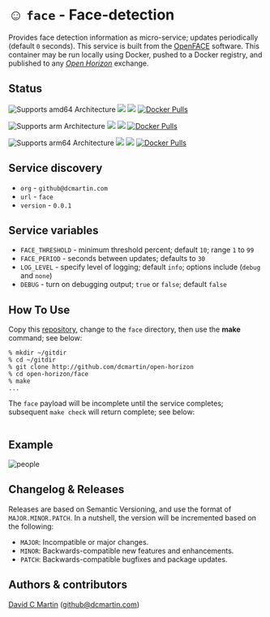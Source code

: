 # &#9786; `face` - Face-detection

Provides face detection information as micro-service; updates periodically (default `0` seconds).  This service is built from the [OpenFACE](http://github.com/dcmartin/openface) software.  This container may be run locally using Docker, pushed to a Docker registry, and published to any [_Open Horizon_][open-horizon] exchange.

## Status

![Supports amd64 Architecture][amd64-shield]
[![](https://images.microbadger.com/badges/image/dcmartin/amd64_face.svg)](https://microbadger.com/images/dcmartin/amd64_face "Get your own image badge on microbadger.com")
[![](https://images.microbadger.com/badges/version/dcmartin/amd64_face.svg)](https://microbadger.com/images/dcmartin/amd64_face "Get your own version badge on microbadger.com")
[![Docker Pulls][pulls-amd64]][docker-amd64]

[docker-amd64]: https://hub.docker.com/r/dcmartin/amd64_face
[pulls-amd64]: https://img.shields.io/docker/pulls/dcmartin/amd64_face.svg

![Supports arm Architecture][arm-shield]
[![](https://images.microbadger.com/badges/image/dcmartin/arm_face.svg)](https://microbadger.com/images/dcmartin/arm_face "Get your own image badge on microbadger.com")
[![](https://images.microbadger.com/badges/version/dcmartin/arm_face.svg)](https://microbadger.com/images/dcmartin/arm_face "Get your own version badge on microbadger.com")
[![Docker Pulls][pulls-arm]][docker-arm]

[docker-arm]: https://hub.docker.com/r/dcmartin/arm_face
[pulls-arm]: https://img.shields.io/docker/pulls/dcmartin/arm_face.svg

![Supports arm64 Architecture][arm64-shield]
[![](https://images.microbadger.com/badges/image/dcmartin/arm64_face.svg)](https://microbadger.com/images/dcmartin/arm64_face "Get your own image badge on microbadger.com")
[![](https://images.microbadger.com/badges/version/dcmartin/arm64_face.svg)](https://microbadger.com/images/dcmartin/arm64_face "Get your own version badge on microbadger.com")
[![Docker Pulls][pulls-arm64]][docker-arm64]

[docker-arm64]: https://hub.docker.com/r/dcmartin/arm64_face
[pulls-arm64]: https://img.shields.io/docker/pulls/dcmartin/arm64_face.svg

[arm64-shield]: https://img.shields.io/badge/arm64-yes-green.svg
[amd64-shield]: https://img.shields.io/badge/amd64-yes-green.svg
[arm-shield]: https://img.shields.io/badge/arm-yes-green.svg

## Service discovery
+ `org` - `github@dcmartin.com`
+ `url` - `face`
+ `version` - `0.0.1`

## Service variables
+ `FACE_THRESHOLD` - minimum threshold percent; default `10`; range `1` to `99`
+ `FACE_PERIOD` - seconds between updates; defaults to `30`
+ `LOG_LEVEL` - specify level of logging; default `info`; options include (`debug` and `none`)
+ `DEBUG` - turn on debugging output; `true` or `false`; default `false`

## How To Use

Copy this [repository][repository], change to the `face` directory, then use the **make** command; see below:

```
% mkdir ~/gitdir
% cd ~/gitdir
% git clone http://github.com/dcmartin/open-horizon
% cd open-horizon/face
% make
...

```

The `face` payload will be incomplete until the service completes; subsequent `make check` will return complete; see below:

```
```

## Example

![](samples/people-face.jpg?raw=true "people")

## Changelog & Releases

Releases are based on Semantic Versioning, and use the format
of ``MAJOR.MINOR.PATCH``. In a nutshell, the version will be incremented
based on the following:

- ``MAJOR``: Incompatible or major changes.
- ``MINOR``: Backwards-compatible new features and enhancements.
- ``PATCH``: Backwards-compatible bugfixes and package updates.

## Authors & contributors

[David C Martin][dcmartin] (github@dcmartin.com)

[userinput]: ../face/userinput.json
[service-json]: ../face/service.json
[build-json]: ../face/build.json
[dockerfile]: ../face/Dockerfile


[dcmartin]: https://github.com/dcmartin
[issue]: https://github.com/dcmartin/open-horizon/issues
[macos-install]: http://pkg.bluehorizon.network/macos
[open-horizon]: http://github.com/open-horizon/
[repository]: https://github.com/dcmartin/open-horizon
[setup]: ../setup/README.md
